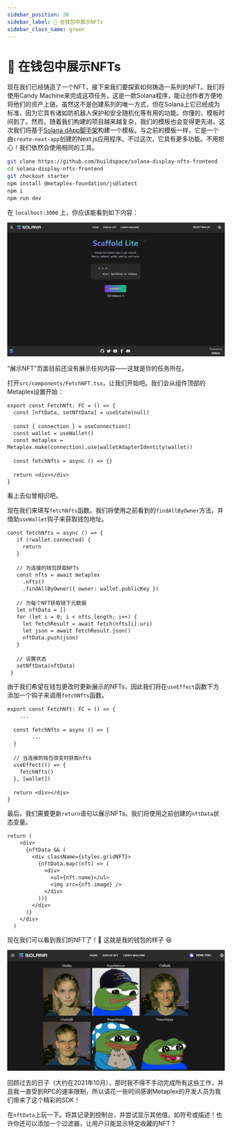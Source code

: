 ```yaml
---
sidebar_position: 38
sidebar_label: 📱 在钱包中展示NFTs
sidebar_class_name: green
---
```


# 📱 在钱包中展示NFTs

现在我们已经铸造了一个NFT，接下来我们要探索如何铸造一系列的NFT。我们将使用Candy Machine来完成这项任务，这是一款Solana程序，能让创作者方便地将他们的资产上链。虽然这不是创建系列的唯一方式，但在Solana上它已经成为标准，因为它具有诸如防机器人保护和安全随机化等有用的功能。你懂的，模板时间到了。然而，随着我们构建的项目越来越复杂，我们的模板也会变得更先进。这次我们将基于[Solana dApp脚手架](https://github.com/solana-labs/dapp-scaffold)构建一个模板。与之前的模板一样，它是一个由`create-next-app`创建的Next.js应用程序。不过这次，它具有更多功能。不用担心！我们依然会使用相同的工具。

```bash
git clone https://github.com/buildspace/solana-display-nfts-frontend
cd solana-display-nfts-frontend
git checkout starter
npm install @metaplex-foundation/js@latest
npm i
npm run dev
```

在 `localhost:3000` 上，你应该能看到如下内容：

![](./img/display-from-wallet.png)

“展示NFT”页面目前还没有展示任何内容——这就是你的任务所在。

打开`src/components/FetchNFT.tsx`，让我们开始吧。我们会从组件顶部的Metaplex设置开始：

```tsx
export const FetchNft: FC = () => {
  const [nftData, setNftData] = useState(null)

  const { connection } = useConnection()
  const wallet = useWallet()
  const metaplex = Metaplex.make(connection).use(walletAdapterIdentity(wallet))

  const fetchNfts = async () => {}

  return <div></div>
}
```

看上去似曾相识吧。

现在我们来填写`fetchNfts`函数。我们将使用之前看到的`findAllByOwner`方法，并借助`useWallet`钩子来获取钱包地址。

```tsx
const fetchNfts = async () => {
   if (!wallet.connected) {
     return
   }

   // 为连接的钱包获取NFTs
   const nfts = await metaplex
     .nfts()
     .findAllByOwner({ owner: wallet.publicKey })

   // 为每个NFT获取链下元数据
   let nftData = []
   for (let i = 0; i < nfts.length; i++) {
     let fetchResult = await fetch(nfts[i].uri)
     let json = await fetchResult.json()
     nftData.push(json)
   }

   // 设置状态
   setNftData(nftData)
 }
```

由于我们希望在钱包更改时更新展示的NFTs，因此我们将在`useEffect`函数下方添加一个钩子来调用`fetchNfts`函数。

```tsx
export const FetchNft: FC = () => {
	...

  const fetchNfts = async () => {
		...
  }

  // 当连接的钱包改变时获取nfts
  useEffect(() => {
    fetchNfts()
  }, [wallet])

  return <div></div>
}
```

最后，我们需要更新`return`语句以展示NFTs。我们将使用之前创建的`nftData`状态变量。

```tsx
return (
    <div>
      {nftData && (
        <div className={styles.gridNFT}>
          {nftData.map((nft) => (
            <div>
              <ul>{nft.name}</ul>
              <img src={nft.image} />
            </div>
          ))}
        </div>
      )}
    </div>
  )
```

现在我们可以看到我们的NFT了！🎉 这就是我的钱包的样子 😆

![](./img/nfts-wallet.png)

回顾过去的日子（大约在2021年10月），那时我不得不手动完成所有这些工作，并且我一直受到RPC的速率限制，所以请花一些时间感谢Metaplex的开发人员为我们带来了这个精彩的SDK！

在`nftData`上玩一下。将其记录到控制台，并尝试显示其他值，如符号或描述！也许你还可以添加一个过滤器，让用户只能显示特定收藏的NFT？

